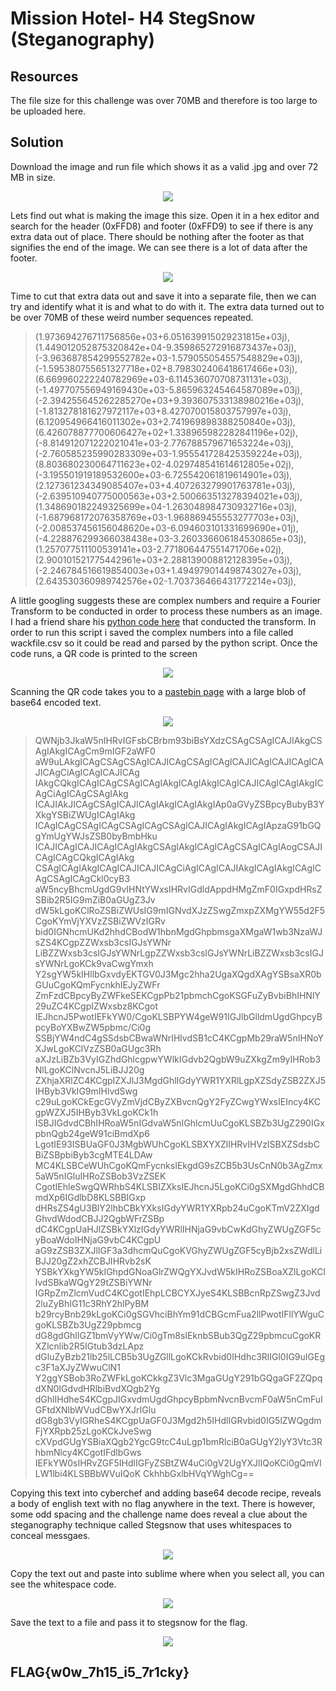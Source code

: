 # Mission Hotel- H4 StegSnow (Steganography) 

## Resources

The file size for this challenge was over 70MB and therefore is too large to be uploaded here.

## Solution

Download the image and run file which shows it as a valid .jpg and over 72 MB in size.

<p align="center"><img src="_images/size.png"></p>

Lets find out what is making the image this size. Open it in a hex editor and search for the header (0xFFD8) and footer (0xFFD9) to see if there is any extra data out of place. There should be nothing after the footer as that signifies the end of the image. We can see there is a lot of data after the footer.

<p align="center"><img src="_images/hex.png"></p>

Time to cut that extra data out and save it into a separate file, then we can try and identify what it is and what to do with it. The extra data turned out to be over 70MB of these weird number sequences repeated.

>(1.973694276711756856e+03+6.051639915029231815e+03j), (1.449012052875320842e+04-9.359865272916873437e+03j), 
>(-3.963687854299552782e+03-1.579055054557548829e+03j), (-1.595380755651327718e+02+8.798302406418617466e+03j), 
>(6.669960222240782969e+03-6.114536070708731131e+03j), (-1.497707556949169430e+03-5.865963245464587089e+03j), 
>(-2.394255645262285270e+03+9.393607533138980216e+03j), (-1.813278181627972117e+03+8.427070015803757997e+03j), 
>(6.120954966416011302e+03+2.741969898388250840e+03j), (6.426078877700606427e+02+1.338965982282841196e+02j), 
>(-8.814912071222021041e+03-2.776788579671653224e+03j), (-2.760585235990283309e+03-1.955541728425359224e+03j), 
>(8.803680230064711623e+02-4.029748541614612805e+02j), (-3.195501919189532600e+03-6.725542061819614901e+03j), 
>(2.127361234349085407e+03+4.407263279901763781e+03j), (-2.639510940775000563e+03+2.500663513278394021e+03j), 
>(1.348690182249325699e+04-1.263048984730932716e+03j), (-1.687968172076358769e+03-1.968869455553277703e+03j), 
>(-2.008537456156048620e+03-6.094603101331699690e+01j), (-4.228876299366038438e+03-3.260336606184530865e+03j), 
>(1.257077511100539141e+03-2.771806447551471706e+02j), (2.900101521775442961e+03+2.288139008812128395e+03j), 
>(-2.246784516619854003e+03+1.494979014498743027e+03j), (2.643530360989742576e+02-1.703736466431772214e+03j),

A little googling suggests these are complex numbers and require a Fourier Transform to be conducted in order to process these numbers as an image. I had a friend share his [python code here](https://github.com/FidgetCube/CTF_writeups/blob/main/2022-CyberSkillsChallenge/H4-StegSnow/complex_solver.ipynb) that conducted the transform. In order to run this script i saved the complex numbers into a file called wackfile.csv so it could be read and parsed by the python script. Once the code runs, a QR code is printed to the screen

<p align="center"><img src="_images/qr.png"></p>

Scanning the QR code takes you to a [pastebin page](https://pastebin.com/eF2DBZ5a) with a large blob of base64 encoded text.

<p align="center"><img src="_images/pastebin.png"></p>

>QWNjb3JkaW5nIHRvIGFsbCBrbm93biBsYXdzCSAgCSAgICAJIAkgCSAgIAkgICAgCm9mIGF2aWF0
aW9uLAkgICAgCSAgCSAgICAJICAgCSAgICAgICAJICAgICAJICAgICAJICAgCiAgICAgICAJICAg
IAkgCQkgICAgICAgCSAgICAgIAkgICAgIAkgICAgICAJICAgICAgIAkgICAgCiAgICAgCSAgIAkg
ICAJIAkJICAgCSAgICAJICAgIAkgICAgIAkgIAp0aGVyZSBpcyBubyB3YXkgYSBiZWUgICAgIAkg
ICAgICAgCSAgICAgCSAgICAgCSAgICAJICAgIAkgICAgIApzaG91bGQgYmUgYWJsZSB0byBmbHku
ICAJICAgICAJICAgICAgIAkgCSAgIAkgICAgICAgCSAgICAgIAogCSAJICAgICAgCQkgICAgIAkg
CSAgICAgIAkgICAgICAJICAJICAgCiAgICAgICAJIAkgICAgIAkgICAgICAgCSAgICAgCkl0cyB3
aW5ncyBhcmUgdG9vIHNtYWxsIHRvIGdldAppdHMgZmF0IGxpdHRsZSBib2R5IG9mZiB0aGUgZ3Jv
dW5kLgoKClRoZSBiZWUsIG9mIGNvdXJzZSwgZmxpZXMgYW55d2F5CgoKYmVjYXVzZSBiZWVzIGRv
bid0IGNhcmUKd2hhdCBodW1hbnMgdGhpbmsgaXMgaW1wb3NzaWJsZS4KCgpZZWxsb3csIGJsYWNr
LiBZZWxsb3csIGJsYWNrLgpZZWxsb3csIGJsYWNrLiBZZWxsb3csIGJsYWNrLgoKCk9vaCwgYmxh
Y2sgYW5kIHllbGxvdyEKTGV0J3Mgc2hha2UgaXQgdXAgYSBsaXR0bGUuCgoKQmFycnkhIEJyZWFr
ZmFzdCBpcyByZWFkeSEKCgpPb21pbmchCgoKSGFuZyBvbiBhIHNlY29uZC4KCgpIZWxsbz8KCgot
IEJhcnJ5PwotIEFkYW0/CgoKLSBPYW4geW91IGJlbGlldmUgdGhpcyBpcyBoYXBwZW5pbmc/Ci0g
SSBjYW4ndC4gSSdsbCBwaWNrIHlvdSB1cC4KCgpMb29raW5nIHNoYXJwLgoKClVzZSB0aGUgc3Rh
aXJzLiBZb3VyIGZhdGhlcgpwYWlkIGdvb2QgbW9uZXkgZm9yIHRob3NlLgoKClNvcnJ5LiBJJ20g
ZXhjaXRlZC4KCgpIZXJlJ3MgdGhlIGdyYWR1YXRlLgpXZSdyZSB2ZXJ5IHByb3VkIG9mIHlvdSwg
c29uLgoKCkEgcGVyZmVjdCByZXBvcnQgY2FyZCwgYWxsIEIncy4KCgpWZXJ5IHByb3VkLgoKCk1h
ISBJIGdvdCBhIHRoaW5nIGdvaW5nIGhlcmUuCgoKLSBZb3UgZ290IGxpbnQgb24geW91ciBmdXp6
LgotIE93ISBUaGF0J3MgbWUhCgoKLSBXYXZlIHRvIHVzISBXZSdsbCBiZSBpbiByb3cgMTE4LDAw
MC4KLSBCeWUhCgoKQmFycnksIEkgdG9sZCB5b3UsCnN0b3AgZmx5aW5nIGluIHRoZSBob3VzZSEK
CgotIEhleSwgQWRhbS4KLSBIZXksIEJhcnJ5LgoKCi0gSXMgdGhhdCBmdXp6IGdlbD8KLSBBIGxp
dHRsZS4gU3BlY2lhbCBkYXksIGdyYWR1YXRpb24uCgoKTmV2ZXIgdGhvdWdodCBJJ2QgbWFrZSBp
dC4KCgpUaHJlZSBkYXlzIGdyYWRlIHNjaG9vbCwKdGhyZWUgZGF5cyBoaWdoIHNjaG9vbC4KCgpU
aG9zZSB3ZXJlIGF3a3dhcmQuCgoKVGhyZWUgZGF5cyBjb2xsZWdlLiBJJ20gZ2xhZCBJIHRvb2sK
YSBkYXkgYW5kIGhpdGNoaGlrZWQgYXJvdW5kIHRoZSBoaXZlLgoKCllvdSBkaWQgY29tZSBiYWNr
IGRpZmZlcmVudC4KCgotIEhpLCBCYXJyeS4KLSBBcnRpZSwgZ3Jvd2luZyBhIG11c3RhY2hlPyBM
b29rcyBnb29kLgoKCi0gSGVhciBhYm91dCBGcmFua2llPwotIFllYWguCgoKLSBZb3UgZ29pbmcg
dG8gdGhlIGZ1bmVyYWw/Ci0gTm8sIEknbSBub3QgZ29pbmcuCgoKRXZlcnlib2R5IGtub3dzLApz
dGluZyBzb21lb25lLCB5b3UgZGllLgoKCkRvbid0IHdhc3RlIGl0IG9uIGEgc3F1aXJyZWwuClN1
Y2ggYSBob3RoZWFkLgoKCkkgZ3Vlc3MgaGUgY291bGQgaGF2ZQpqdXN0IGdvdHRlbiBvdXQgb2Yg
dGhlIHdheS4KCgpJIGxvdmUgdGhpcyBpbmNvcnBvcmF0aW5nCmFuIGFtdXNlbWVudCBwYXJrIGlu
dG8gb3VyIGRheS4KCgpUaGF0J3Mgd2h5IHdlIGRvbid0IG5lZWQgdmFjYXRpb25zLgoKCkJveSwg
cXVpdGUgYSBiaXQgb2YgcG9tcC4uLgp1bmRlciB0aGUgY2lyY3Vtc3RhbmNlcy4KCgotIFdlbGws
IEFkYW0sIHRvZGF5IHdlIGFyZSBtZW4uCi0gV2UgYXJlIQoKCi0gQmVlLW1lbi4KLSBBbWVuIQoK
CkhhbGxlbHVqYWghCg==

Copying this text into cyberchef and adding base64 decode recipe, reveals a body of english text with no flag anywhere in the text. There is however, some odd spacing and the challenge name does reveal a clue about the steganography technique called Stegsnow that uses whitespaces to conceal messgaes. 

<p align="center"><img src="_images/cyberchef.png"></p>

Copy the text out and paste into sublime where when you select all, you can see the whitespace code. 

<p align="center"><img src="_images/sublime.png"></p>

Save the text to a file and pass it to stegsnow for the flag.

<p align="center"><img src="_images/flag.png"></p>

## FLAG{w0w_7h15_i5_7r1cky}
